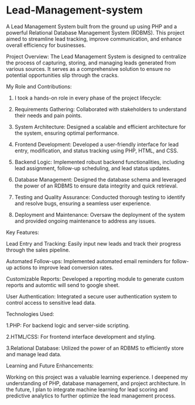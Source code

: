 # Lead-Management-system
A Lead Management System built from the ground up using PHP and a powerful Relational Database Management System (RDBMS). 
This project aimed to streamline lead tracking, improve communication, and enhance overall efficiency for businesses.

Project Overview:
The Lead Management System is designed to centralize the process of capturing, storing, and managing leads generated from various sources. It serves as a comprehensive solution to ensure no potential opportunities slip through the cracks.

My Role and Contributions:

1. I took a hands-on role in every phase of the project lifecycle:

2. Requirements Gathering: Collaborated with stakeholders to understand their needs and pain points.

3. System Architecture: Designed a scalable and efficient architecture for the system, ensuring optimal performance.

4. Frontend Development: Developed a user-friendly interface for lead entry, modification, and status tracking using PHP, HTML, and CSS.

5. Backend Logic: Implemented robust backend functionalities, including lead assignment, follow-up scheduling, and lead status updates.

6. Database Management: Designed the database schema and leveraged the power of an RDBMS to ensure data integrity and quick retrieval.

7. Testing and Quality Assurance: Conducted thorough testing to identify and resolve bugs, ensuring a seamless user experience.

8. Deployment and Maintenance: Oversaw the deployment of the system and provided ongoing maintenance to address any issues.

Key Features:

Lead Entry and Tracking: Easily input new leads and track their progress through the sales pipeline.

Automated Follow-ups: Implemented automated email reminders for follow-up actions to improve lead conversion rates.

Customizable Reports: Developed a reporting module to generate custom reports and automtic will send to google sheet.

User Authentication: Integrated a secure user authentication system to control access to sensitive lead data.

Technologies Used:

1.PHP: For backend logic and server-side scripting.

2.HTML/CSS: For frontend interface development and styling.

3.Relational Database: Utilized the power of an RDBMS to efficiently store and manage lead data.

Learning and Future Enhancements:

Working on this project was a valuable learning experience.
I deepened my understanding of PHP, database management, and project architecture. In the future,
I plan to integrate machine learning for lead scoring and predictive analytics to further optimize the lead management process.

